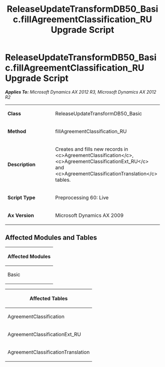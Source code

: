 ﻿---
title: ReleaseUpdateTransformDB50_Basic.fillAgreementClassification_RU Upgrade Script
TOCTitle: ReleaseUpdateTransformDB50_Basic.fillAgreementClassification_RU Upgrade Script
ms:assetid: f26cd9ef-cf43-e8fe-713c-1e35ed7c7f4f
ms:mtpsurl: https://msdn.microsoft.com/en-us/library/JJ737455(v=AX.60)
ms:contentKeyID: 49712149
ms.date: 05/18/2015
mtps_version: v=AX.60
---

# ReleaseUpdateTransformDB50\_Basic.fillAgreementClassification\_RU Upgrade Script 


_**Applies To:** Microsoft Dynamics AX 2012 R3, Microsoft Dynamics AX 2012 R2_

<table>
<colgroup>
<col style="width: 50%" />
<col style="width: 50%" />
</colgroup>
<tbody>
<tr class="odd">
<td><p><strong>Class</strong></p></td>
<td><p>ReleaseUpdateTransformDB50_Basic</p></td>
</tr>
<tr class="even">
<td><p><strong>Method</strong></p></td>
<td><p>fillAgreementClassification_RU</p></td>
</tr>
<tr class="odd">
<td><p><strong>Description</strong></p></td>
<td><p>Creates and fills new records in &lt;c&gt;AgreementClassification&lt;/c&gt;, &lt;c&gt;AgreementClassificationExt_RU&lt;/c&gt; and &lt;c&gt;AgreementClassificationTranslation&lt;/c&gt; tables.</p></td>
</tr>
<tr class="even">
<td><p><strong>Script Type</strong></p></td>
<td><p>Preprocessing 60: Live</p></td>
</tr>
<tr class="odd">
<td><p><strong>Ax Version</strong></p></td>
<td><p>Microsoft Dynamics AX 2009</p></td>
</tr>
</tbody>
</table>


## Affected Modules and Tables

<table>
<colgroup>
<col style="width: 100%" />
</colgroup>
<thead>
<tr class="header">
<th><p>Affected Modules</p></th>
</tr>
</thead>
<tbody>
<tr class="odd">
<td><p>Basic</p></td>
</tr>
</tbody>
</table>


<table>
<colgroup>
<col style="width: 100%" />
</colgroup>
<thead>
<tr class="header">
<th><p>Affected Tables</p></th>
</tr>
</thead>
<tbody>
<tr class="odd">
<td><p>AgreementClassification</p></td>
</tr>
<tr class="even">
<td><p>AgreementClassificationExt_RU</p></td>
</tr>
<tr class="odd">
<td><p>AgreementClassificationTranslation</p></td>
</tr>
</tbody>
</table>

  


